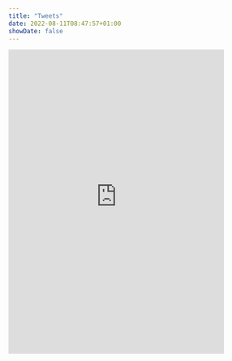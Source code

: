 ```yaml
---
title: "Tweets"
date: 2022-08-11T08:47:57+01:00
showDate: false
---
```



<iframe 
    id="twitter-widget-0" 
    scrolling="no" 
    frameborder="0" 
    allowtransparency="true" 
    allowfullscreen="true" 
    class="" 
    style="position: static; visibility: visible; width: 425px; height: 600px; display: block; flex-grow: 1;" 
    title="Twitter Timeline" 
    src="https://syndication.twitter.com/srv/timeline-profile/screen-name/StPaulsGlasgow?dnt=false&amp;embedId=twitter-widget-0&amp;frame=false&amp;lang=en&amp;maxHeight=600&amp;origin=http%3A%2F%2Fstpaulsglasgow.weebly.com%2Fparish-tweets.html&amp;sessionId=928639a3ec53041b3749658fddd58ed0d09785c0&amp;showHeader=true&amp;showReplies=false&amp;widgetsVersion=b7df0f50e1ec1%3A1659558317797">
</iframe>
